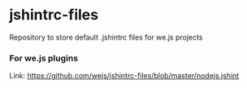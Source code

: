 jshintrc-files
==============

Repository to store default .jshintrc files for we.js projects

### For we.js plugins

Link: https://github.com/wejs/jshintrc-files/blob/master/nodejs.jshint
